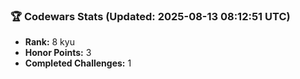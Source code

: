 ### 🏆 Codewars Stats (Updated: 2025-08-13 08:12:51 UTC)

- **Rank:** 8 kyu
- **Honor Points:** 3
- **Completed Challenges:** 1
